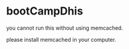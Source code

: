 # bootCampDhis

you cannot run this without using memcached.

please install memcached in your computer.
